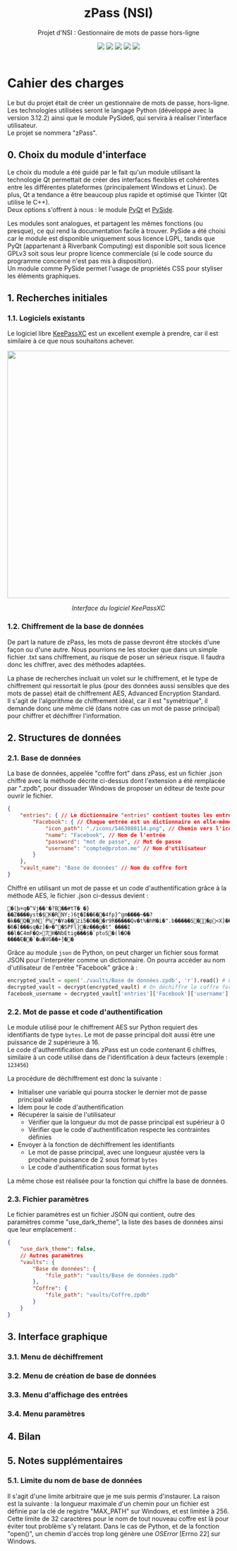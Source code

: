 <h1 align="center">zPass (NSI)</h1>

<div align="center">
  <p>Projet d'NSI : Gestionnaire de mots de passe hors-ligne</p>
  <img src="https://m3-markdown-badges.vercel.app/stars/9/2/ziadoua/zpass-nsi">
  <img src="https://ziadoua.github.io/m3-Markdown-Badges/badges/Python/python2.svg">
  <img src="https://ziadoua.github.io/m3-Markdown-Badges/badges/JSON/json2.svg">
  <img src="https://ziadoua.github.io/m3-Markdown-Badges/badges/Figma/figma2.svg">
  <img src="https://ziadoua.github.io/m3-Markdown-Badges/badges/Markdown/markdown2.svg">
</div>

<br>

# Cahier des charges

Le but du projet était de créer un gestionnaire de mots de passe, hors-ligne.<br>
Les technologies utilisées seront le langage Python (développé avec la version 3.12.2) ainsi que le module PySide6, qui servira à réaliser l'interface utilisateur.<br>
Le projet se nommera "zPass".

## 0. Choix du module d'interface

Le choix du module a été guidé par le fait qu'un module utilisant la technologie Qt permettait de créer des interfaces flexibles et cohérentes entre les différentes plateformes (principalement Windows et Linux). De plus, Qt  a tendance a être beaucoup plus rapide et optimisé que Tkinter (Qt utilise le C++).<br>
Deux options s'offrent à nous : le module [PyQt](https://www.riverbankcomputing.com/software/pyqt/) et [PySide](https://pypi.org/project/PySide/).<br>

Les modules sont analogues, et partagent les mêmes fonctions (ou presque), ce qui rend la documentation facile à trouver. PySide a été choisi car le module est disponible uniquement sous licence LGPL, tandis que PyQt (appartenant à Riverbank Computing) est disponible soit sous licence GPLv3 soit sous leur propre licence commerciale (si le code source du programme concerné n'est pas mis à disposition).<br>
Un module comme PySide permet l'usage de propriétés CSS pour styliser les éléments graphiques.

## 1. Recherches initiales

### 1.1. Logiciels existants

Le logiciel libre [KeePassXC](https://keepassxc.org/) est un excellent exemple à prendre, car il est similaire à ce que nous souhaitons achever.

<div align="center">
  <img src="https://keepassxc.org/assets/img/screenshots/database_view.png" height="560">
  <p><i>Interface du logiciel KeePassXC</i></p>
</div>

### 1.2. Chiffrement de la base de données

De part la nature de zPass, les mots de passe devront être stockés d'une façon ou d'une autre. Nous pourrions ne les stocker que dans un simple fichier .txt sans chiffrement, au risque de poser un sérieux risque. Il faudra donc les chiffrer, avec des méthodes adaptées.<br>

La phase de recherches incluait un volet sur le chiffrement, et le type de chiffrement qui ressortait le plus (pour des données aussi sensibles que des mots de passe) était de chiffrement AES, Advanced Encryption Standard.<br>
Il s'agit de l'algorithme de chiffrement idéal, car il est "symétrique", il demande donc une même clé (dans notre cas un mot de passe principal) pour chiffrer et déchiffrer l'information.

## 2. Structures de données

### 2.1. Base de données

La base de données, appelée "coffre fort" dans zPass, est un fichier .json chiffré avec la méthode décrite ci-dessus dont l'extension a été remplacée par ".zpdb", pour dissuader Windows de proposer un éditeur de texte pour ouvrir le fichier.<br>
```json
{
    "entries": { // Le dictionnaire "entries" contient toutes les entrées
        "Facebook": { // Chaque entrée est un dictionnaire en elle-même
            "icon_path": "./icons/5463088114.png", // Chemin vers l'icône
            "name": "Facebook", // Nom de l'entrée
            "password": "mot de passe", // Mot de passe
            "username": "compte@proton.me" // Nom d'utilisateur
        }
    },
    "vault_name": "Base de données" // Nom du coffre fort
}
```
Chiffré en utilisant un mot de passe et un code d'authentification grâce à la méthode AES, le fichier .json ci-dessus devient :
```
�(խ+q�^Vj��'�?B��#tT� �}��Z����yst�$K�RNY;)6ʈ�I��6��4fp}^gm����~��?�k��Q�nN`P%*�Ya��zi5�O���r9R�����Qv�t%�hM�i�".b�����S��p<X]��~|�6�[���sq�z]�>�^�SPFl}�z���g�t" ����I ��l�C4mF�Q>7H�NbEtig���$�`ptߋS�(ŀ�O�
����E��`�u�VG��+]��
```
Grâce au module `json` de Python, on peut charger un fichier sous format JSON pour l'interpréter comme un dictionnaire. On pourra accéder au nom d'utilisateur de l'entrée "Facebook" grâce à :
```python
encrypted_vault = open('./vaults/Base de données.zpdb', 'r').read() # On charge les données du coffre fort chiffré
decrypted_vault = decrypt(encrypted_vault) # On déchiffre le coffre fort et on obtient un dictionnaire avec json.load()
facebook_username = decrypted_vault['entries']['Facebook']['username'] # La variable "facebook_username" contient maintenant le nom d'utilisateur
```

### 2.2. Mot de passe et code d'authentification

Le module utilisé pour le chiffrement AES sur Python requiert des identifiants de type `bytes`. Le mot de passe principal doit aussi être une puissance de 2 supérieure à 16.<br>
Le code d'authentification dans zPass est un code contenant 6 chiffres, similaire à un code utilisé dans de l'identification à deux facteurs (exemple : `123456`)

La procédure de déchiffrement est donc la suivante :
- Initialiser une variable qui pourra stocker le dernier mot de passe principal valide
- Idem pour le code d'authentification
- Récupérer la saisie de l'utilisateur
    - Vérifier que la longueur du mot de passe principal est supérieur à 0
    - Vérifier que le code d'authentification respecte les contraintes définies
- Envoyer à la fonction de déchiffrement les identifiants
    - Le mot de passe principal, avec une longueur ajustée vers la prochaine puissance de 2 sous format `bytes`
    - Le code d'authentification sous format `bytes`

La même chose est réalisée pour la fonction qui chiffre la base de données.

### 2.3. Fichier paramètres

Le fichier paramètres est un fichier JSON qui contient, outre des paramètres comme "use_dark_theme", la liste des bases de données ainsi que leur emplacement :
```json
{
    "use_dark_theme": false,
    // Autres paramètres
    "vaults": {
        "Base de données": {
            "file_path": "vaults/Base de données.zpdb"
        },
        "Coffre": {
            "file_path": "vaults/Coffre.zpdb"
        }
    }
}
```

## 3. Interface graphique

### 3.1. Menu de déchiffrement

### 3.2. Menu de création de base de données

### 3.3. Menu d'affichage des entrées

### 3.4. Menu paramètres

## 4. Bilan

## 5. Notes supplémentaires

### 5.1. Limite du nom de base de données

Il s'agit d'une limite arbitraire que je me suis permis d'instaurer. La raison est la suivante : la longueur maximale d'un chemin pour un fichier est définie par la clé de registre "MAX_PATH" sur Windows, et est limitée à 256. Cette limite de 32 caractères pour le nom de tout nouveau coffre est là pour éviter tout problème s'y relatant. Dans le cas de Python, et de la fonction "open()", un chemin d'accès trop long génère une *OSError* [Errno 22] sur Windows.